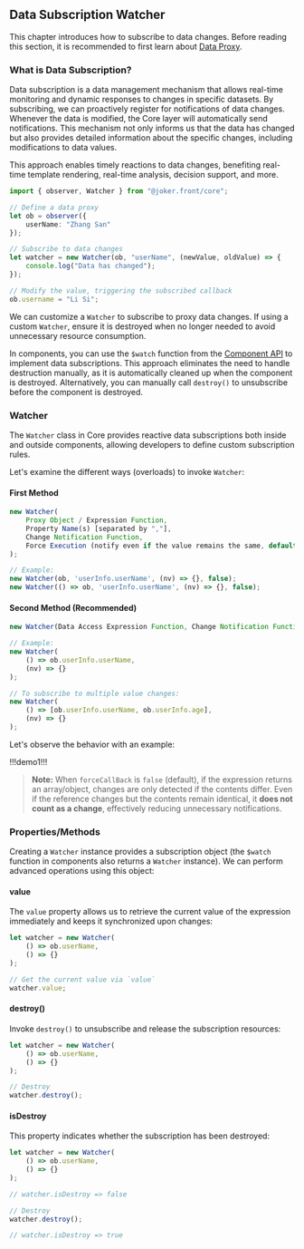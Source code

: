 ## Data Subscription Watcher  

This chapter introduces how to subscribe to data changes. Before reading this section, it is recommended to first learn about [Data Proxy](/base/observer).  

### What is Data Subscription?  

Data subscription is a data management mechanism that allows real-time monitoring and dynamic responses to changes in specific datasets. By subscribing, we can proactively register for notifications of data changes. Whenever the data is modified, the Core layer will automatically send notifications. This mechanism not only informs us that the data has changed but also provides detailed information about the specific changes, including modifications to data values.  

This approach enables timely reactions to data changes, benefiting real-time template rendering, real-time analysis, decision support, and more.  

```ts
import { observer, Watcher } from "@joker.front/core";  

// Define a data proxy  
let ob = observer({  
    userName: "Zhang San"  
});  

// Subscribe to data changes  
let watcher = new Watcher(ob, "userName", (newValue, oldValue) => {  
    console.log("Data has changed");  
});  

// Modify the value, triggering the subscribed callback  
ob.username = "Li Si";  
```  

We can customize a `Watcher` to subscribe to proxy data changes. If using a custom `Watcher`, ensure it is destroyed when no longer needed to avoid unnecessary resource consumption.  

In components, you can use the `$watch` function from the [Component API](/base/component-api) to implement data subscriptions. This approach eliminates the need to handle destruction manually, as it is automatically cleaned up when the component is destroyed. Alternatively, you can manually call `destroy()` to unsubscribe before the component is destroyed.  

### Watcher  

The `Watcher` class in Core provides reactive data subscriptions both inside and outside components, allowing developers to define custom subscription rules.  

Let's examine the different ways (overloads) to invoke `Watcher`:  

#### First Method  

```ts
new Watcher(  
    Proxy Object / Expression Function,  
    Property Name(s) [separated by ","],  
    Change Notification Function,  
    Force Execution (notify even if the value remains the same, default: false)  
);  

// Example:  
new Watcher(ob, 'userInfo.userName', (nv) => {}, false);  
new Watcher(() => ob, 'userInfo.userName', (nv) => {}, false);  
```  

#### Second Method (Recommended)  

```ts
new Watcher(Data Access Expression Function, Change Notification Function);  

// Example:  
new Watcher(  
    () => ob.userInfo.userName,  
    (nv) => {}  
);  

// To subscribe to multiple value changes:  
new Watcher(  
    () => [ob.userInfo.userName, ob.userInfo.age],  
    (nv) => {}  
);  
```  

Let's observe the behavior with an example:  

!!!demo1!!!  

> **Note:** When `forceCallBack` is `false` (default), if the expression returns an array/object, changes are only detected if the contents differ. Even if the reference changes but the contents remain identical, it **does not count as a change**, effectively reducing unnecessary notifications.  

### Properties/Methods  

Creating a `Watcher` instance provides a subscription object (the `$watch` function in components also returns a `Watcher` instance). We can perform advanced operations using this object:  

#### value  

The `value` property allows us to retrieve the current value of the expression immediately and keeps it synchronized upon changes:  

```ts
let watcher = new Watcher(  
    () => ob.userName,  
    () => {}  
);  

// Get the current value via `value`  
watcher.value;  
```  

#### destroy()  

Invoke `destroy()` to unsubscribe and release the subscription resources:  

```ts
let watcher = new Watcher(  
    () => ob.userName,  
    () => {}  
);  

// Destroy  
watcher.destroy();  
```  

#### isDestroy  

This property indicates whether the subscription has been destroyed:  

```ts
let watcher = new Watcher(  
    () => ob.userName,  
    () => {}  
);  

// watcher.isDestroy => false  

// Destroy  
watcher.destroy();  

// watcher.isDestroy => true  
```